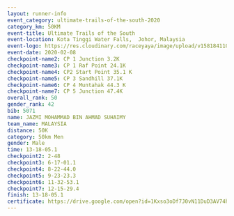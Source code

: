 ```yaml
--- 
layout: runner-info 
event_category: ultimate-trails-of-the-south-2020 
category_km: 50KM 
event-title: Ultimate Trails of the South 
event-location: Kota Tinggi Water Falls,  Johor, Malaysia 
event-logo: https://res.cloudinary.com/raceyaya/image/upload/v1581841103/logo/2020/ultimate-trails-2020_i93dfj.jpg 
event-date: 2020-02-08 
checkpoint-name2: CP 1 Junction 3.2K 
checkpoint-name3: CP 1 Raf Point 24.1K 
checkpoint-name4: CP2 Start Point 35.1 K 
checkpoint-name5: CP 3 Sandhill 37.1K 
checkpoint-name6: CP 4 Muntahak 44.3 K 
checkpoint-name7: CP 5 Junction 47.4K 
overall_rank: 50
gender_rank: 42
bib: 5071
name: JAZMI MOHAMMAD BIN AHMAD SUHAIMY
team_name: MALAYSIA
distance: 50K
category: 50km Men
gender: Male
time: 13-18-05.1
checkpoint2: 2-48
checkpoint3: 6-17-01.1
checkpoint4: 8-22-44.0
checkpoint5: 9-23-23.3
checkpoint6: 11-32-53.1
checkpoint7: 12-15-29.4
finish: 13-18-05.1
certificate: https://drive.google.com/open?id=1Kxso3oDf7J0vN11DuD3AV74hEGXK9_Kr
--- 
```

